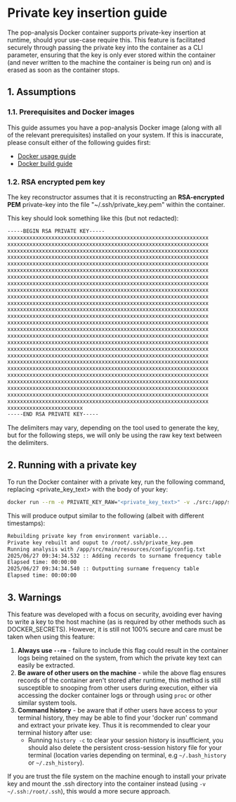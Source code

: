 # Private key insertion guide
The pop-analysis Docker container supports private-key insertion at runtime, should your use-case require this. This feature is facilitated securely through passing the private key into the container as a CLI parameter, ensuring that the key is only ever stored within the container (and never written to the machine the container is being run on) and is erased as soon as the container stops.

## 1. Assumptions
### 1.1. Prerequisites and Docker images
This guide assumes you have a pop-analysis Docker image (along with all of the relevant prerequisites) installed on your system. If this is inaccurate, please consult either of the following guides first:
- [Docker usage guide](./docker.md)
- [Docker build guide](../build/docker.md)

### 1.2. RSA encrypted pem key
The key reconstructor assumes that it is reconstructing an **RSA-encrypted PEM** private-key into the file "~/.ssh/private_key.pem" within the container.

This key should look something like this (but not redacted):

```txt
-----BEGIN RSA PRIVATE KEY-----
xxxxxxxxxxxxxxxxxxxxxxxxxxxxxxxxxxxxxxxxxxxxxxxxxxxxxxxxxxxxxxxx
xxxxxxxxxxxxxxxxxxxxxxxxxxxxxxxxxxxxxxxxxxxxxxxxxxxxxxxxxxxxxxxx
xxxxxxxxxxxxxxxxxxxxxxxxxxxxxxxxxxxxxxxxxxxxxxxxxxxxxxxxxxxxxxxx
xxxxxxxxxxxxxxxxxxxxxxxxxxxxxxxxxxxxxxxxxxxxxxxxxxxxxxxxxxxxxxxx
xxxxxxxxxxxxxxxxxxxxxxxxxxxxxxxxxxxxxxxxxxxxxxxxxxxxxxxxxxxxxxxx
xxxxxxxxxxxxxxxxxxxxxxxxxxxxxxxxxxxxxxxxxxxxxxxxxxxxxxxxxxxxxxxx
xxxxxxxxxxxxxxxxxxxxxxxxxxxxxxxxxxxxxxxxxxxxxxxxxxxxxxxxxxxxxxxx
xxxxxxxxxxxxxxxxxxxxxxxxxxxxxxxxxxxxxxxxxxxxxxxxxxxxxxxxxxxxxxxx
xxxxxxxxxxxxxxxxxxxxxxxxxxxxxxxxxxxxxxxxxxxxxxxxxxxxxxxxxxxxxxxx
xxxxxxxxxxxxxxxxxxxxxxxxxxxxxxxxxxxxxxxxxxxxxxxxxxxxxxxxxxxxxxxx
xxxxxxxxxxxxxxxxxxxxxxxxxxxxxxxxxxxxxxxxxxxxxxxxxxxxxxxxxxxxxxxx
xxxxxxxxxxxxxxxxxxxxxxxxxxxxxxxxxxxxxxxxxxxxxxxxxxxxxxxxxxxxxxxx
xxxxxxxxxxxxxxxxxxxxxxxxxxxxxxxxxxxxxxxxxxxxxxxxxxxxxxxxxxxxxxxx
xxxxxxxxxxxxxxxxxxxxxxxxxxxxxxxxxxxxxxxxxxxxxxxxxxxxxxxxxxxxxxxx
xxxxxxxxxxxxxxxxxxxxxxxxxxxxxxxxxxxxxxxxxxxxxxxxxxxxxxxxxxxxxxxx
xxxxxxxxxxxxxxxxxxxxxxxxxxxxxxxxxxxxxxxxxxxxxxxxxxxxxxxxxxxxxxxx
xxxxxxxxxxxxxxxxxxxxxxxxxxxxxxxxxxxxxxxxxxxxxxxxxxxxxxxxxxxxxxxx
xxxxxxxxxxxxxxxxxxxxxxxxxxxxxxxxxxxxxxxxxxxxxxxxxxxxxxxxxxxxxxxx
xxxxxxxxxxxxxxxxxxxxxxxxxxxxxxxxxxxxxxxxxxxxxxxxxxxxxxxxxxxxxxxx
xxxxxxxxxxxxxxxxxxxxxxxxxxxxxxxxxxxxxxxxxxxxxxxxxxxxxxxxxxxxxxxx
xxxxxxxxxxxxxxxxxxxxxxxxxxxxxxxxxxxxxxxxxxxxxxxxxxxxxxxxxxxxxxxx
xxxxxxxxxxxxxxxxxxxxxxxxxxxxxxxxxxxxxxxxxxxxxxxxxxxxxxxxxxxxxxxx
xxxxxxxxxxxxxxxxxxxxxxxxxxxxxxxxxxxxxxxxxxxxxxxxxxxxxxxxxxxxxxxx
xxxxxxxxxxxxxxxxxxxxxxxxxxxxxxxxxxxxxxxxxxxxxxxxxxxxxxxxxxxxxxxx
xxxxxxxxxxxxxxxxxxxxxxxxxxxxxxxxxxxxxxxxxxxxxxxxxxxxxxxxxxxxxxxx
xxxxxxxxxxxxxxxxxxxxxxxxxxxxxxxxxxxxxxxxxxxxxxxxxxxxxxxxxxxxxxxx
xxxxxxxxxxxxxxxxxxxxxxxx
-----END RSA PRIVATE KEY-----
```

The delimiters may vary, depending on the tool used to generate the key, but for the following steps, we will only be using the raw key text between the delimiters.

## 2. Running with a private key
To run the Docker container with a private key, run the following command, replacing \<private_key_text\> with the body of your key:

```sh
docker run --rm -e PRIVATE_KEY_RAW="<private_key_text>" -v ./src:/app/src -v ./results:/app/results ghcr.io/jamesross03/pop-analysis:main /app/src/main/resources/config/config.txt
```

This will produce output similar to the following (albeit with different timestamps):
```txt
Rebuilding private key from environment variable...
Private key rebuilt and ouput to /root/.ssh/private_key.pem
Running analysis with /app/src/main/resources/config/config.txt
2025/06/27 09:34:34.532 :: Adding records to surname frequency table
Elapsed time: 00:00:00
2025/06/27 09:34:34.540 :: Outputting surname frequency table
Elapsed time: 00:00:00
```

## 3. Warnings
This feature was developed with a focus on security, avoiding ever having to write a key to the host machine (as is required by other methods such as DOCKER_SECRETS). However, it is still not 100% secure and care must be taken when using this feature:

1. **Always use `--rm`** - failure to include this flag could result in the container logs being retained on the system, from which the private key text can easily be extracted.
2. **Be aware of other users on the machine** - while the above flag ensures records of the container aren't stored after runtime, this method is still susceptible to snooping from other users during execution, either via accessing the docker container logs or through using `proc` or other similar system tools.
3. **Command history** - be aware that if other users have access to your terminal history, they may be able to find your 'docker run' command and extract your private key. Thus it is recommended to clear your terminal history after use:
    - Running `history -c` to clear your session history is insufficient, you should also delete the persistent cross-session history file for your terminal (location varies depending on terminal, e.g `~/.bash_history` or `~/.zsh_history`).

If you are trust the file system on the machine enough to install your private key and mount the .ssh directory into the container instead (using `-v ~/.ssh:/root/.ssh`), this would a more secure approach.
